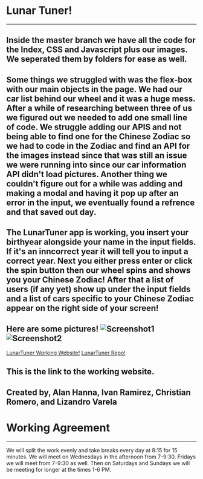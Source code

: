 <!-- @format -->

# Lunar Tuner!
---
Inside the master branch we have all the code for the Index, CSS and Javascript plus our images. We seperated them by folders for ease as well.
---
Some things we struggled with was the flex-box with our main objects in the page. We had our car list behind our wheel and it was a huge mess. After a while of researching between
three of us we figured out we needed to add one small line of code. We struggle adding our APIS and not being able to find one for the Chinese Zodiac so we had to code in the Zodiac 
and find an API for the images instead since that was still an issue we were running into since our car information API didn't load pictures. Another thing we couldn't figure out
for a while was adding and making a modal and having it pop up after an error in the input, we eventually found a refrence and that saved out day.
---
The LunarTuner app is working, you insert your birthyear alongside your name in the input fields. If it's an inncorrect year it will tell you to input a correct year. Next you either press
enter or click the spin button then our wheel spins and shows you your Chinese Zodiac! After that a list of users (if any yet) show up under the input fields and a list of cars specific to
your Chinese Zodiac appear on the right side of your screen!
---
Here are some pictures! 
![Screenshot1](https://i.postimg.cc/fbwbmGtc/picture-1.png)
![Screenshot2](https://i.postimg.cc/HLZ7xYZc/picture-2.png)
---
[LunarTuner Working Website!](https://cail-bootcamp-2022.github.io/Chinese-Zodiac-Cars/)
[LunarTuner Repo!](https://github.com/CAIL-Bootcamp-2022/Chinese-Zodiac-Cars)

This is the link to the working website.
---
Created by, Alan Hanna, Ivan Ramirez, Christian Romero, and Lizandro Varela
---

# Working Agreement

---

We will split the work evenly and take breaks every day at 8:15 for 15 minutes. We will meet on Wednesdays in the afternoon from 7-9:30. Fridays we will meet from 7-9:30 as well. Then on Saturdays and Sundays we will be meeting for longer at the times 1-6 PM.

<!-- This sentence is temporary for the sake of syncing. -->
<!-- backup code -->

